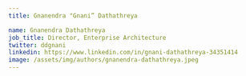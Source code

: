 ```yaml
---
title: Gnanendra "Gnani” Dathathreya

name: Gnanendra Dathathreya
job_title: Director, Enterprise Architecture
twitter: ddgnani
linkedin: https://www.linkedin.com/in/gnani-dathathreya-34351414
image: /assets/img/authors/gnanendra-dathathreya.jpeg
---
```

